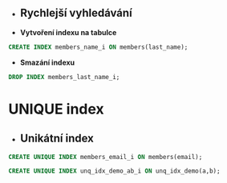 - ## Rychlejší vyhledávání

- **Vytvoření indexu na tabulce**
```SQL
CREATE INDEX members_name_i ON members(last_name);
```

- **Smazání indexu**
```sql
DROP INDEX members_last_name_i;
```


# UNIQUE index
- ## Unikátní index
```sql
CREATE UNIQUE INDEX members_email_i ON members(email);

CREATE UNIQUE INDEX unq_idx_demo_ab_i ON unq_idx_demo(a,b);
```

